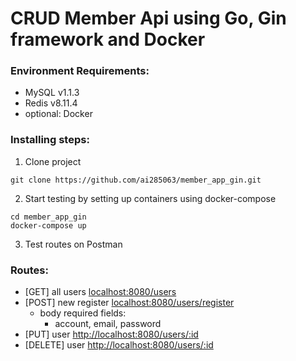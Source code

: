 # CRUD Member Api using Go, Gin framework and Docker

### Environment Requirements:
- MySQL v1.1.3
- Redis v8.11.4
- optional: Docker

### Installing steps:
1. Clone project
```shell
git clone https://github.com/ai285063/member_app_gin.git
```

2. Start testing by setting up containers using docker-compose
```shell
cd member_app_gin
docker-compose up
```

3. Test routes on Postman

### Routes:
- [GET] all users [localhost:8080/users](http://localhost:8080/users)
- [POST] new register [localhost:8080/users/register](http://localhost:8080/users/register)
  - body required fields:
    - account, email, password
- [PUT] user [http://localhost:8080/users/:id](http://localhost:8080/users/:id)
- [DELETE] user [http://localhost:8080/users/:id](http://localhost:8080/users/:id)
